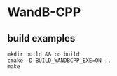 # WandB-CPP

## build examples

```
mkdir build && cd build
cmake -D BUILD_WANDBCPP_EXE=ON ..
make
```